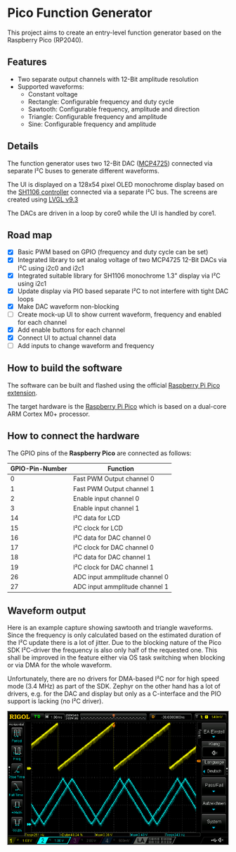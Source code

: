 # Pico Function Generator

This project aims to create an entry-level function generator based on the Raspberry Pico (RP2040).

## Features

- Two separate output channels with 12-Bit amplitude resolution
- Supported waveforms:
  - Constant voltage
  - Rectangle: Configurable frequency and duty cycle
  - Sawtooth: Configurable frequency, amplitude and direction
  - Triangle: Configurable frequency and amplitude
  - Sine: Configurable frequency and amplitude

## Details

The function generator uses two 12-Bit DAC ([MCP4725](https://ww1.microchip.com/downloads/en/devicedoc/22039d.pdf)) connected via separate I²C buses to generate different
waveforms.

The UI is displayed on a 128x54 pixel OLED monochrome display based on the [SH1106 controller](https://cdn.velleman.eu/downloads/29/infosheets/sh1106_datasheet.pdf)
connected via a separate I²C bus. The screens are created using [LVGL v9.3](https://lvgl.io/)

The DACs are driven in a loop by core0 while the UI is handled by core1.

## Road map

- [x] Basic PWM based on GPIO (frequency and duty cycle can be set)
- [x] Integrated library to set analog voltage of two MCP4725 12-Bit DACs via I²C using i2c0 and i2c1
- [x] Integrated suitable library for SH1106 monochrome 1.3" display via I²C using i2c1
- [x] Update display via PIO based separate I²C to not interfere with tight DAC loops
- [x] Make DAC waveform non-blocking
- [ ] Create mock-up UI to show current waveform, frequency and enabled for each channel
- [x] Add enable buttons for each channel
- [x] Connect UI to actual channel data
- [ ] Add inputs to change waveform and frequency

## How to build the software

The software can be built and flashed using the official [Raspberry Pi Pico extension](https://marketplace.visualstudio.com/items?itemName=raspberry-pi.raspberry-pi-pico).

The target hardware is the [Raspberry Pi Pico](https://www.raspberrypi.com/products/raspberry-pi-pico/) which is based on a dual-core ARM Cortex M0+ processor.

## How to connect the hardware

The GPIO pins of the **Raspberry Pico** are connected as follows:

GPIO-Pin-Number|Function
---------------|-------------------------------
0              | Fast PWM Output channel 0
1              | Fast PWM Output channel 1
2              | Enable input channel 0
3              | Enable input channel 1
14             | I²C data for LCD
15             | I²C clock for LCD
16             | I²C data for DAC channel 0
17             | I²C clock for DAC channel 0
18             | I²C data for DAC channel 1
19             | I²C clock for DAC channel 1
26             | ADC input ammplitude channel 0
27             | ADC input ammplitude channel 1

## Waveform output

Here is an example capture showing sawtooth and triangle waveforms.
Since the frequency is only calculated based on the estimated duration of the I²C update
there is a lot of jitter. Due to the blocking nature of the Pico SDK I²C-driver the frequency
is also only half of the requested one. This shall be improved in the feature either via
OS task switching when blocking or via DMA for the whole waveform.

Unfortunately, there are no drivers for DMA-based I²C nor for high speed mode (3.4 MHz) as part of the SDK.
Zephyr on the other hand has a lot of drivers, e.g. for the DAC and display but only as a C-interface
and the PIO support is lacking (no I²C driver).

![Channel 0 has sawtooth output, channel 1 has triangle output](TriangleAndSawTooth.png)
